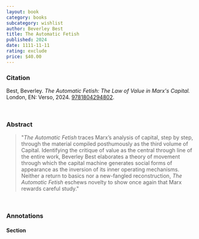 ```yaml
---
layout: book
category: books
subcategory: wishlist
author: Beverley Best
title: The Automatic Fetish
published: 2024
date: 1111-11-11
rating: exclude
price: $40.00
---
```


### Citation

Best, Beverley. *The Automatic Fetish: The Law of Value in Marx's Capital.* London, EN: Verso, 2024. [9781804294802](https://www.versobooks.com/en-ca/products/3032-the-automatic-fetish).

<br>

### Abstract

> "*The Automatic Fetish* traces Marx’s analysis of capital, step by step, through the material compiled posthumously as the third volume of Capital. Identifying the critique of value as the central through line of the entire work, Beverley Best elaborates a theory of movement through which the capital machine generates social forms of appearance as the inversion of its inner operating mechanisms. Neither a return to basics nor a new-fangled reconstruction, *The Automatic Fetish* eschews novelty to show once again that Marx rewards careful study."

<br>

### Annotations

#### Section

<br>
